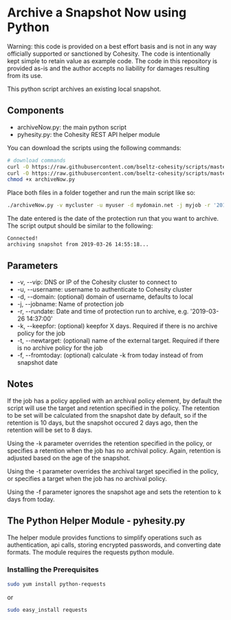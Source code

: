 # Archive a Snapshot Now using Python

Warning: this code is provided on a best effort basis and is not in any way officially supported or sanctioned by Cohesity. The code is intentionally kept simple to retain value as example code. The code in this repository is provided as-is and the author accepts no liability for damages resulting from its use.

This python script archives an existing local snapshot.

## Components

* archiveNow.py: the main python script
* pyhesity.py: the Cohesity REST API helper module

You can download the scripts using the following commands:

```bash
# download commands
curl -O https://raw.githubusercontent.com/bseltz-cohesity/scripts/master/python/archiveNow/archiveNow.py
curl -O https://raw.githubusercontent.com/bseltz-cohesity/scripts/master/python/archiveNow/pyhesity.py
chmod +x archiveNow.py

```

Place both files in a folder together and run the main script like so:

```bash
./archiveNow.py -v mycluster -u myuser -d mydomain.net -j myjob -r '2019-03-26 14:55:00'
```

The date entered is the date of the protection run that you want to archive. The script output should be similar to the following:

```text
Connected!
archiving snapshot from 2019-03-26 14:55:18...
```

## Parameters

* -v, --vip: DNS or IP of the Cohesity cluster to connect to
* -u, --username: username to authenticate to Cohesity cluster
* -d, --domain: (optional) domain of username, defaults to local
* -j, --jobname: Name of protection job
* -r, --rundate: Date and time of protection run to archive, e.g. '2019-03-26 14:37:00'
* -k, --keepfor: (optional) keepfor X days. Required if there is no archive policy for the job
* -t, --newtarget: (optional) name of the external target. Required if there is no archive policy for the job
* -f, --fromtoday: (optional) calculate -k from today instead of from snapshot date

## Notes

If the job has a policy applied with an archival policy element, by default the script will use the target and retention specified in the policy. The retention to be set will be calculated from the snapshot date by default, so if the retention is 10 days, but the snapshot occured 2 days ago, then the retention will be set to 8 days.

Using the -k parameter overrides the retention specified in the policy, or specifies a retention when the job has no archival policy. Again, retention is adjusted based on the age of the snapshot.

Using the -t parameter overrides the archival target specified in the policy, or specifies a target when the job has no archival policy.

Using the -f parameter ignores the snapshot age and sets the retention to k days from today.

## The Python Helper Module - pyhesity.py

The helper module provides functions to simplify operations such as authentication, api calls, storing encrypted passwords, and converting date formats. The module requires the requests python module.

### Installing the Prerequisites

```bash
sudo yum install python-requests
```

or

```bash
sudo easy_install requests
```
